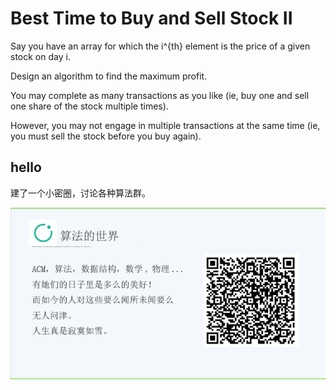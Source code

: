 # Best Time to Buy and Sell Stock II

Say you have an array for which the i^{th} element is the price of a given stock on day i.  


Design an algorithm to find the maximum profit.  

You may complete as many transactions as you like (ie, buy one and sell one share of the stock multiple times).  

However, you may not engage in multiple transactions at the same time (ie, you must sell the stock before you buy again).  


## hello

建了一个小密圈，讨论各种算法群。  

![小密圈](/images/suanfa_xiaomiquan.jpg)